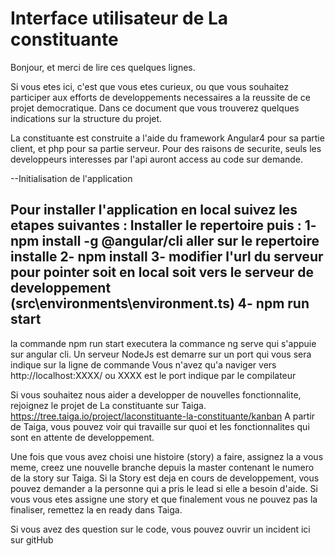 # Interface utilisateur de La constituante

Bonjour, et merci de lire ces quelques lignes.

Si vous etes ici, c'est que vous etes curieux, ou que vous souhaitez participer aux efforts de developpements necessaires a la reussite de ce projet democratique.
Dans ce document que vous trouverez quelques indications sur la structure du projet.

La constituante est construite a l'aide du framework Angular4 pour sa partie client, et php pour sa partie serveur.
Pour des raisons de securite, seuls les developpeurs interesses par l'api auront access au code sur demande.

--Initialisation de l'application

Pour installer l'application en local suivez les etapes suivantes :
Installer le repertoire puis :
 1- npm install -g @angular/cli
aller sur le repertoire installe 
 2- npm install 
 3- modifier l'url du serveur pour pointer soit en local soit vers le serveur de developpement
 (src\environments\environment.ts)
 4- npm run start 
--
 la commande npm run start executera la commance ng serve qui s'appuie sur angular cli.
 Un serveur NodeJs est demarre sur un port qui vous sera indique sur la ligne de commande
 Vous n'avez qu'a naviger vers http://localhost:XXXX/
 ou XXXX est le port indique par le compilateur
  

Si vous souhaitez nous aider a developper de nouvelles fonctionnalite, rejoignez le projet de La constituante sur Taiga.
https://tree.taiga.io/project/laconstituante-la-constituante/kanban
A partir de Taiga, vous pouvez voir qui travaille sur quoi et les fonctionnalites qui sont en attente de developpement.
 
Une fois que vous avez choisi une histoire (story) a faire, assignez la a vous meme, creez une nouvelle branche depuis la master contenant le numero de la story sur Taiga.
Si la Story est deja en cours de developpement, vous pouvez demander a la personne qui a pris le lead si elle a besoin d'aide.
Si vous vous etes assigne une story et que finalement vous ne pouvez pas la finaliser, remettez la en ready dans Taiga.
 
Si vous avez des question sur le code, vous pouvez ouvrir un incident ici sur gitHub
 
